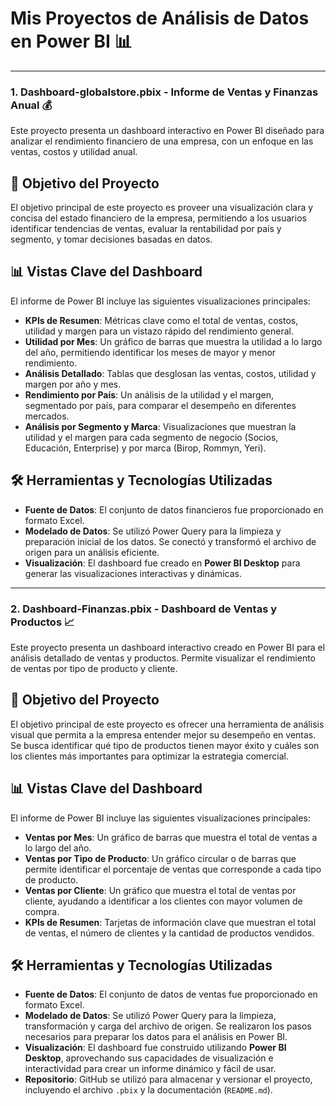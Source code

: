 # Mis Proyectos de Análisis de Datos en Power BI 📊

---

### 1. Dashboard-globalstore.pbix - Informe de Ventas y Finanzas Anual 💰

Este proyecto presenta un dashboard interactivo en Power BI diseñado para analizar el rendimiento financiero de una empresa, con un enfoque en las ventas, costos y utilidad anual.

## 🎯 Objetivo del Proyecto

El objetivo principal de este proyecto es proveer una visualización clara y concisa del estado financiero de la empresa, permitiendo a los usuarios identificar tendencias de ventas, evaluar la rentabilidad por país y segmento, y tomar decisiones basadas en datos.

## 📊 Vistas Clave del Dashboard

El informe de Power BI incluye las siguientes visualizaciones principales:

* **KPIs de Resumen**: Métricas clave como el total de ventas, costos, utilidad y margen para un vistazo rápido del rendimiento general.
* **Utilidad por Mes**: Un gráfico de barras que muestra la utilidad a lo largo del año, permitiendo identificar los meses de mayor y menor rendimiento.
* **Análisis Detallado**: Tablas que desglosan las ventas, costos, utilidad y margen por año y mes.
* **Rendimiento por País**: Un análisis de la utilidad y el margen, segmentado por país, para comparar el desempeño en diferentes mercados.
* **Análisis por Segmento y Marca**: Visualizaciones que muestran la utilidad y el margen para cada segmento de negocio (Socios, Educación, Enterprise) y por marca (Birop, Rommyn, Yeri).

## 🛠️ Herramientas y Tecnologías Utilizadas

* **Fuente de Datos**: El conjunto de datos financieros fue proporcionado en formato Excel.
* **Modelado de Datos**: Se utilizó Power Query para la limpieza y preparación inicial de los datos. Se conectó y transformó el archivo de origen para un análisis eficiente.
* **Visualización**: El dashboard fue creado en **Power BI Desktop** para generar las visualizaciones interactivas y dinámicas.

---

### 2. Dashboard-Finanzas.pbix - Dashboard de Ventas y Productos 📈

Este proyecto presenta un dashboard interactivo creado en Power BI para el análisis detallado de ventas y productos. Permite visualizar el rendimiento de ventas por tipo de producto y cliente.

## 🎯 Objetivo del Proyecto

El objetivo principal de este proyecto es ofrecer una herramienta de análisis visual que permita a la empresa entender mejor su desempeño en ventas. Se busca identificar qué tipo de productos tienen mayor éxito y cuáles son los clientes más importantes para optimizar la estrategia comercial.

## 📊 Vistas Clave del Dashboard

El informe de Power BI incluye las siguientes visualizaciones principales:

* **Ventas por Mes**: Un gráfico de barras que muestra el total de ventas a lo largo del año.
* **Ventas por Tipo de Producto**: Un gráfico circular o de barras que permite identificar el porcentaje de ventas que corresponde a cada tipo de producto.
* **Ventas por Cliente**: Un gráfico que muestra el total de ventas por cliente, ayudando a identificar a los clientes con mayor volumen de compra.
* **KPIs de Resumen**: Tarjetas de información clave que muestran el total de ventas, el número de clientes y la cantidad de productos vendidos.

## 🛠️ Herramientas y Tecnologías Utilizadas

* **Fuente de Datos**: El conjunto de datos de ventas fue proporcionado en formato Excel.
* **Modelado de Datos**: Se utilizó Power Query para la limpieza, transformación y carga del archivo de origen. Se realizaron los pasos necesarios para preparar los datos para el análisis en Power BI.
* **Visualización**: El dashboard fue construido utilizando **Power BI Desktop**, aprovechando sus capacidades de visualización e interactividad para crear un informe dinámico y fácil de usar.
* **Repositorio**: GitHub se utilizó para almacenar y versionar el proyecto, incluyendo el archivo `.pbix` y la documentación (`README.md`).
